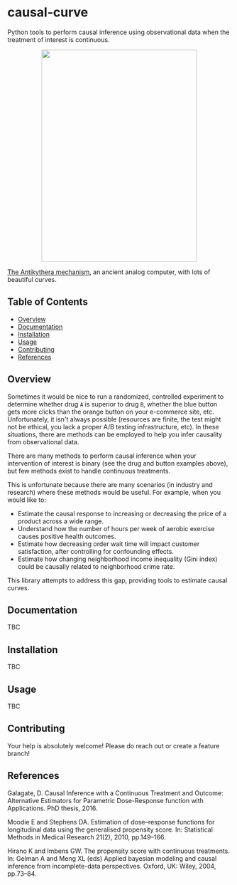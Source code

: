 # causal-curve
Python tools to perform causal inference using observational data when the treatment of interest is continuous.


<p align="center">
<img src="https://upload.wikimedia.org/wikipedia/commons/e/e8/Antikythera_mechanism.svg" align="middle" width="350" height="477" />
</p>


[The Antikythera mechanism](https://en.wikipedia.org/wiki/Antikythera_mechanism), an ancient analog computer, with lots of beautiful curves.




## Table of Contents

- [Overview](#overview)
- [Documentation](#documentation)
- [Installation](#installation)
- [Usage](#usage)
- [Contributing](#contributing)
- [References](#references)

## Overview

Sometimes it would be nice to run a randomized, controlled experiment to determine whether drug `A`
is superior to drug `B`, whether the blue button gets more clicks than the orange button on your
e-commerce site, etc. Unfortunately, it isn't always possible (resources are finite, the
test might not be ethical, you lack a proper A/B testing infrastructure, etc).
In these situations, there are methods can be employed to help you infer causality from observational data.

There are many methods to perform causal inference when your intervention of interest is binary
(see the drug and button examples above), but few methods exist to handle continuous treatments.

This is unfortunate because there are many scenarios (in industry and research) where these methods would be useful.
For example, when you would like to:

* Estimate the causal response to increasing or decreasing the price of a product across a wide range.
* Understand how the number of hours per week of aerobic exercise causes positive health outcomes.
* Estimate how decreasing order wait time will impact customer satisfaction, after controlling for confounding effects.
* Estimate how changing neighborhood income inequality (Gini index) could be causally related to neighborhood crime rate.

This library attempts to address this gap, providing tools to estimate causal curves.

## Documentation

TBC

## Installation

TBC

## Usage

TBC

## Contributing

Your help is absolutely welcome! Please do reach out or create a feature branch!

## References

Galagate, D. Causal Inference with a Continuous Treatment and Outcome: Alternative
Estimators for Parametric Dose-Response function with Applications. PhD thesis, 2016.

Moodie E and Stephens DA. Estimation of dose–response functions for
longitudinal data using the generalised propensity score. In: Statistical Methods in
Medical Research 21(2), 2010, pp.149–166.

Hirano K and Imbens GW. The propensity score with continuous treatments.
In: Gelman A and Meng XL (eds) Applied bayesian modeling and causal inference
from incomplete-data perspectives. Oxford, UK: Wiley, 2004, pp.73–84.
